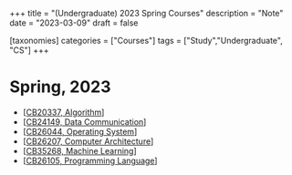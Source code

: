 +++
title = "(Undergraduate) 2023 Spring Courses"
description = "Note"
date = "2023-03-09"
draft = false

[taxonomies]
categories = ["Courses"]
tags = ["Study","Undergraduate", "CS"]
+++

# Spring, 2023
- [[CB20337, Algorithm](old-2023-lectures-cb20337-index.md)]
- [[CB24149, Data Communication](old-2023-lectures-cb24149-index.md)]
- [[CB26044, Operating System](old-2023-lectures-cb26044-index.md)]
- [[CB26207, Computer Architecture](old-2023-lectures-cb26207-index.md)]
- [[CB35268, Machine Learning](old-2023-lectures-cb35268-index.md)]
- [[CB26105, Programming Language](old-2023-lectures-cb26105-index.md)]
